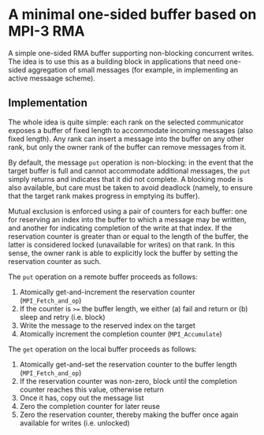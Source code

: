 # A minimal one-sided buffer based on MPI-3 RMA

A simple one-sided RMA buffer supporting non-blocking concurrent writes. The
idea is to use this as a building block in applications that need one-sided
aggregation of small messages (for example, in implementing an active messaage
scheme).

## Implementation

The whole idea is quite simple: each rank on the selected communicator exposes
a buffer of fixed length to accommodate incoming messages (also fixed length).
Any rank can insert a message into the buffer on any other rank, but only the
owner rank of the buffer can remove messages from it.

By default, the message `put` operation is non-blocking: in the event that the
target buffer is full and cannot accommodate additional messages, the `put`
simply returns and indicates that it did not complete. A blocking mode is also
available, but care must be taken to avoid deadlock (namely, to ensure that the
target rank makes progress in emptying its buffer).

Mutual exclusion is enforced using a pair of counters for each buffer: one for
reserving an index into the buffer to which a message may be written, and
another for indicating completion of the write at that index. If the
reservation counter is greater than or equal to the length of the buffer, the
latter is considered locked (unavailable for writes) on that rank. In this
sense, the owner rank is able to explicitly lock the buffer by setting the
reservation counter as such.

The `put` operation on a remote buffer proceeds as follows:

1. Atomically get-and-increment the reservation counter (`MPI_Fetch_and_op`)
2. If the counter is `>=` the buffer length, we either (a) fail and return or
   (b) sleep and retry (i.e. block)
3. Write the message to the reserved index on the target
4. Atomically increment the completion counter (`MPI_Accumulate`)

The `get` operation on the local buffer proceeds as follows:

1. Atomically get-and-set the reservation counter to the buffer length 
   (`MPI_Fetch_and_op`)
2. If the reservation counter was non-zero, block until the completion counter
   reaches this value, otherwise return
3. Once it has, copy out the message list
4. Zero the completion counter for later reuse
5. Zero the reservation counter, thereby making the buffer once again available
   for writes (i.e. unlocked)
